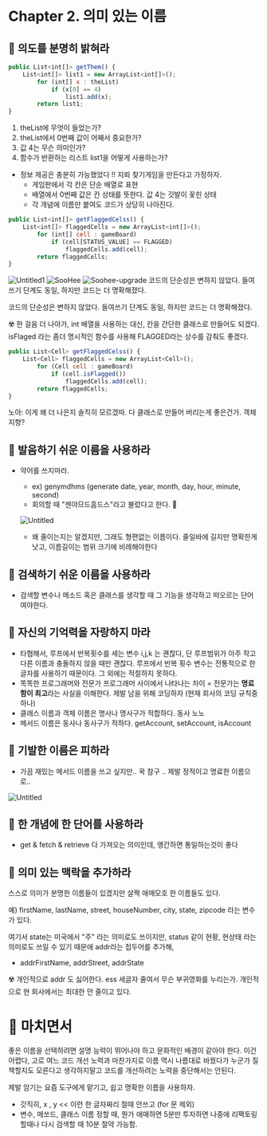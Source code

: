 # Chapter 2. 의미 있는 이름

## 🌱 의도를 분명히 밝혀라

```jsx
public List<int[]> getThem() {
	List<int[]> list1 = new ArrayList<int[]>();
		for (int[] x : theList)
			if (x[0] == 4)
				list1.add(x);
		return list1;
}
```

1. theList에 무엇이 들었는가?
2. theList에서 0번째 값이 어째서 중요한가?
3. 값 4는 무슨 의미인가?
4. 함수가 반환하는 리스트 list1을 어떻게 사용하는가?

- 정보 제공은 충분히 가능했었다 !! 지뢰 찾기게임을 만든다고 가정하자.
  - 게임판에서 각 칸은 단순 배열로 표현
  - 배열에서 0번째 값은 칸 상태를 뜻한다. 값 4는 깃발이 꽃힌 상태
  - 각 개념에 이름만 붙여도 코드가 상당히 나아진다.

```jsx
public List<int[]> getFlaggedCelss() {
	List<int[]> flaggedCells = new ArrayList<int[]>();
		for (int[] cell : gameBoard)
			if (cell[STATUS_VALUE] == FLAGGED)
				flaggedCells.add(cell);
		return flaggedCells;
}
```


![Untitled1](https://media.vlpt.us/post-images/rajephon/c9322c30-5913-11e9-8a43-033dcf59c588/banner-image.jpg)
![SooHee](https://ibb.co/S79yBn6)
![Soohee-upgrade](https://i.ibb.co/R4Vbc0g/Screen-Shot-2021-09-27-at-1-44-15-PM.png)
코드의 단순성은 변하지 않았다. 들여쓰기 단계도 동일, 하지만 코드는 더 명확해졌다.

코드의 단순성은 변하지 않았다. 들여쓰기 단계도 동일, 하지만 코드는 더 명확해졌다.

☢️  한 걸음 더 나아가, int 배열을 사용하는 대신, 칸을 간단한 클래스로 만들어도 되겠다. isFlaged 라는 좀더 명시적인 함수를 사용해 FLAGGED라는 상수를 감춰도 좋겠다.

```jsx
public List<Cell> getFlaggedCelss() {
	List<Cell> flaggedCells = new ArrayList<Cell>();
		for (Cell cell : gameBoard)
			if (cell.isFlagged())
				flaggedCells.add(cell);
		return flaggedCells;
}
```

노아: 이게 왜 더 나은지 솔직히 모르겠따. 다 클래스로 만들어 버리는게 좋은건가. 객체 지향?

## 🌱 발음하기 쉬운 이름을 사용하라

- 약어를 쓰지마라.

  - ex) genymdhms (generate date, year, month, day, hour, minute, second)
  - 회의할 때 "젠야므드흠드스"라고 불렀다고 한다. 🤮

  ![Untitled](https://s3-us-west-2.amazonaws.com/secure.notion-static.com/bc0bf72b-da43-4dbd-b0fe-7d2ea66ed682/Untitled.png)

  - 왜 줄이는지는 알겠지만, 그래도 형편없는 이름이다. 줄일바에 길지만 명확한게 낫고, 이름길이는 범위 크기에 비례해야한다

## 🌱 검색하기 쉬운 이름을 사용하라

- 검색할 변수나 메소드 혹은 클래스를 생각할 때 그 기능을 생각하고 떠오르는 단어여야한다.

## 🌱 자신의 기억력을 자랑하지 마라

- 타협해서, 루프에서 반복횟수를 세는 변수 i,j,k 는 괜찮다, 단 루프범위가 아주 작고 다른 이름과 충돌하지 않을 때만 괜찮다. 루프에서 반복 횟수 변수는 전통적으로 한 글자를 사용하기 때문이다. 그 외에는 적절하지 못하다.
- 똑똑한 프로그래머와 전문가 프로그래머 사이에서 나타나는 차이 = 전문가는 **명료함이 최고**라는 사실을 이해한다. 제발 남을 위해 코딩하자 (현재 회사의 코딩 규칙중 하나)
- 클래스 이름과 객체 이름은 명사나 명사구가 적합하다. 동사 노노
- 메서드 이름은 동사나 동사구가 적하다. getAccount, setAccount, isAccount

## 🌱 기발한 이름은 피하라

- 가끔 재밌는 메서드 이름을 쓰고 싶지만.. 꾹 참구 .. 제발 정적이고 명료한 이름으로..

![Untitled](https://s3-us-west-2.amazonaws.com/secure.notion-static.com/14936166-7512-45c3-9297-3c6db0dd7e81/Untitled.png)

## 🌱 한 개념에 한 단어를 사용하라

- get & fetch & retrieve 다 가져오는 의미인데, 앵간하면 통일하는것이 좋다

## 🌱 의미 있는 맥락을 추가하라

스스로 의미가 분명한 이름들이 있겠지만 살짝 애매모호 한 이름들도 있다.

예) firstName, lastName, street, houseNumber, city, state, zipcode 라는 변수가 있다.

여기서 state는 미국에서 "주" 라는 의미로도 쓰이지만, status 같이 현황, 현상태 라는 의미로도 쓰일 수 있기 때문에 addr라는 접두어를 추가해,

- addrFirstName, addrStreet, addrState

☢️  개인적으로 addr 도 싫어한다. ess 세글자 줄여서 무슨 부귀영화를 누리는가. 개인적으로 현 회사에서는 최대한 안 줄이고 있다.

# 🌱 마치면서

좋은 이름을 선택하려면 설명 능력이 뛰어나야 하고 문화적인 배경이 같아야 한다. 이건 어렵다, 고로 여느 코드 개선 노력과 마찬가지로 이름 역시 나름대로 바꿨다가 누군가 질책할지도 모른다고 생각하지말고 코드를 개선하려는 노력을 중단해서는 안된다.

제발 암기는 요즘 도구에게 맡기고, 쉽고 명확한 이름을 사용하자.

- 갓직히, x , y << 이런 한 글자짜리 절때 안쓰고 (for 문 제외)
- 변수, 메쏘드, 클래스 이름 정할 때, 뭔가 애매하면 5분만 투자하면 나중에 리팩토링할때나 다시 검색할 때 10분 절약 가능함.
